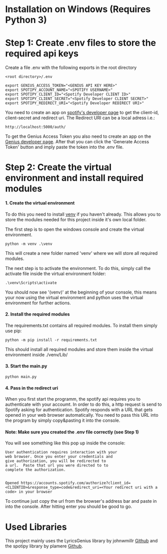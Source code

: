 # Installation on Windows (Requires Python 3)

# Step 1: Create .env files to store the required api keys
Create a file .env with the following exports in the root directory

    <root directory>/.env

    export GENIUS_ACCESS_TOKEN="<GENIUS API KEY HERE>"
    export SPOTIPY_ACCOUNT_NAME="<SPOTIFY USERNAME>"
    export SPOTIPY_CLIENT_ID="<Spotify Developer CLIENT ID>"
    export SPOTIPY_CLIENT_SECRET="<Spotify Developer CLIENT SECRET>"
    export SPOTIPY_REDIRECT_URI="<Spotify Developer REDIRECT URI>"

You need to create an app on [spotify's developer page](https://developer.spotify.com/dashboard/applications) to get the client-id, client-secret and redirect uri.
The Redirect URI can be a local adress i.e.:

    http://localhost:5000/auth/

To get the Genius Access Token you also need to create an app on the [Genius developer page](https://genius.com/api-clients/new).
After that you can click the 'Generate Access Token' button and imply paste the token into the .env file.

# Step 2: Create the virtual environment and install required modules
#### 1. Create the virtual environment
To do this you need to install [venv](https://docs.python.org/3/library/venv.html) if you haven't already.
This allows you to store the modules needed for this project inside it's own local folder.

The first step is to open the windows console and create the virtual environment.

    python -m venv .\venv

This will create a new folder named 'venv' where we will store all required modules.


The next step is to activate the environment. To do this, simply call the activate file inside the virtual environment folder:

    .\venv\Scripts\activate

You should now see '(venv)' at the beginning of your console, this means your now using the virtual environment and python uses the virtual environment for further actions.

#### 2. Install the required modules 
The requirements.txt contains all required modules.
To install them simply use pip:

    python -m pip install -r requirements.txt

This should install all required modules and store them inside the virtual environment inside ./venv/Lib/

#### 3. Start the main.py

    python main.py

#### 4. Pass in the redirect uri
When you first start the programm, the spotify api requires you to authenticate with your accoumt. In order to do this, a http request is send to Spotify asking for authentication. Spotify responds with a URL that gets opened in your web browser automatically.
You need to pass this URL into the program by simply copy&pasting it into the console.

#### Note: Make sure you created the .env file correctly (see Step 1)

You will see something like this pop up inside the console:

    User authentication requires interaction with your
    web browser. Once you enter your credentials and
    give authorization, you will be redirected to
    a url.  Paste that url you were directed to to
    complete the authorization.


    Opened https://accounts.spotify.com/authorize?client_id=<CLIENTID>&response_type=code&redirect_uri=<Your redirect uri with a code> in your browser

To continue just copy the url from the browser's address bar and paste in into the console. After hitting enter you should be good to go.


# Used Libraries
This project mainly uses the LyricsGenius library by johnwmillr [Github](https://github.com/johnwmillr/LyricsGenius) and the spotipy library by plamere [Github](https://github.com/plamere/spotipy).
